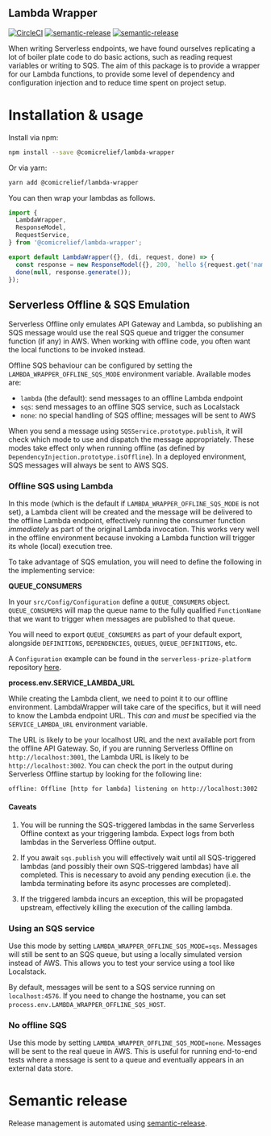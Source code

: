 Lambda Wrapper
--------------

[![CircleCI](https://circleci.com/gh/comicrelief/lambda-wrapper.svg?style=svg&circle-token=7db6e0ff0526bd635424f303fd4ffffc7ea05aed)](https://circleci.com/gh/comicrelief/lambda-wrapper)
[![semantic-release](https://img.shields.io/badge/%20%20%F0%9F%93%A6%F0%9F%9A%80-semantic--release-e10079.svg)](https://github.com/semantic-release/semantic-release)
[![semantic-release](https://badge.fury.io/js/%40comicrelief%2Flambda-wrapper.svg)](https://www.npmjs.com/package/@comicrelief/lambda-wrapper)

When writing Serverless endpoints, we have found ourselves replicating a lot of boiler plate code to do basic actions, such as reading request variables or writing to SQS. The aim of this package is to provide a wrapper for our Lambda functions, to provide some level of dependency and configuration injection and to reduce time spent on project setup.

# Installation & usage

Install via npm:

```bash
npm install --save @comicrelief/lambda-wrapper
```

Or via yarn:

```bash
yarn add @comicrelief/lambda-wrapper
```

You can then wrap your lambdas as follows.

```js
import {
  LambdaWrapper,
  ResponseModel,
  RequestService,
} from '@comicrelief/lambda-wrapper';

export default LambdaWrapper({}, (di, request, done) => {
  const response = new ResponseModel({}, 200, `hello ${request.get('name', 'nobody')}`);
  done(null, response.generate());
});
```

## Serverless Offline & SQS Emulation

Serverless Offline only emulates API Gateway and Lambda, so publishing an SQS message would use the real SQS queue and trigger the consumer function (if any) in AWS. When working with offline code, you often want the local functions to be invoked instead.

Offline SQS behaviour can be configured by setting the `LAMBDA_WRAPPER_OFFLINE_SQS_MODE` environment variable. Available modes are:

- `lambda` (the default): send messages to an offline Lambda endpoint
- `sqs`: send messages to an offline SQS service, such as Localstack
- `none`: no special handling of SQS offline; messages will be sent to AWS

When you send a message using `SQSService.prototype.publish`, it will check which mode to use and dispatch the message appropriately. These modes take effect only when running offline (as defined by `DependencyInjection.prototype.isOffline`). In a deployed environment, SQS messages will always be sent to AWS SQS.

### Offline SQS using Lambda

In this mode (which is the default if `LAMBDA_WRAPPER_OFFLINE_SQS_MODE` is not set), a Lambda client will be created and the message will be delivered to the offline Lambda endpoint, effectively running the consumer function _immediately_ as part of the original Lambda invocation. This works very well in the offline environment because invoking a Lambda function will trigger its whole (local) execution tree.

To take advantage of SQS emulation, you will need to define the following in the implementing service:

**QUEUE_CONSUMERS**

In your `src/Config/Configuration` define a `QUEUE_CONSUMERS` object. `QUEUE_CONSUMERS` will map the queue name to the fully qualified `FunctionName` that we want to trigger when messages are published to that queue.

You will need to export `QUEUE_CONSUMERS` as part of your default export, alongside `DEFINITIONS`, `DEPENDENCIES`, `QUEUES`, `QUEUE_DEFINITIONS`, etc.

A `Configuration` example can be found in the `serverless-prize-platform` repository [here](https://github.com/comicrelief/serverless-prize-platform/blob/master/src/Config/Configuration.js).

**process.env.SERVICE_LAMBDA_URL**

While creating the Lambda client, we need to point it to our offline environment. LambdaWrapper will take care of the specifics, but it will need to know the Lambda endpoint URL. This _can_ and _must_ be specified via the `SERVICE_LAMBDA_URL` environment variable.

The URL is likely to be your localhost URL and the next available port from the offline API Gateway. So, if you are running Serverless Offline on `http://localhost:3001`, the Lambda URL is likely to be `http://localhost:3002`. You can check the port in the output during Serverless Offline startup by looking for the following line:

    offline: Offline [http for lambda] listening on http://localhost:3002

#### Caveats

1. You will be running the SQS-triggered lambdas in the same Serverless Offline context as your triggering lambda. Expect logs from both lambdas in the Serverless Offline output.

2. If you await `sqs.publish` you will effectively wait until all SQS-triggered lambdas (and possibly their own SQS-triggered lambdas) have all completed. This is necessary to avoid any pending execution (i.e. the lambda terminating before its async processes are completed).

3. If the triggered lambda incurs an exception, this will be propagated upstream, effectively killing the execution of the calling lambda.

### Using an SQS service

Use this mode by setting `LAMBDA_WRAPPER_OFFLINE_SQS_MODE=sqs`. Messages will still be sent to an SQS queue, but using a locally simulated version instead of AWS. This allows you to test your service using a tool like Localstack.

By default, messages will be sent to a SQS service running on `localhost:4576`. If you need to change the hostname, you can set `process.env.LAMBDA_WRAPPER_OFFLINE_SQS_HOST`.

### No offline SQS

Use this mode by setting `LAMBDA_WRAPPER_OFFLINE_SQS_MODE=none`. Messages will be sent to the real queue in AWS. This is useful for running end-to-end tests where a message is sent to a queue and eventually appears in an external data store.

# Semantic release

Release management is automated using [semantic-release](https://www.npmjs.com/package/semantic-release).
